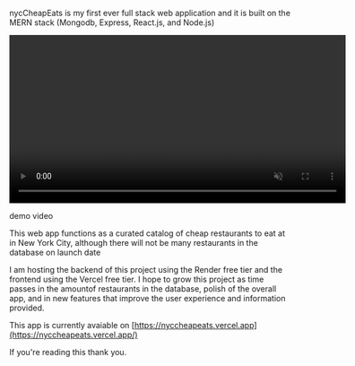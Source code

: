 nycCheapEats is my first ever full stack web application and it is built on the MERN stack (Mongodb, Express, React.js, and Node.js)

<video src="demo/demo.mp4" autoplay loop muted playsinline width="600"></video>

<p>demo video</p>

This web app functions as a curated catalog of cheap restaurants to eat at in New York City, although there will not be many restaurants in the database on launch date

I am hosting the backend of this project using the Render free tier and the frontend using the Vercel free tier. I hope to grow this project as time passes in the amountof restaurants in the database, polish of the overall app, and in new features that improve the user experience and information provided.

This app is currently avaiable on [https://nyccheapeats.vercel.app](https://nyccheapeats.vercel.app/)

If you're reading this thank you.

